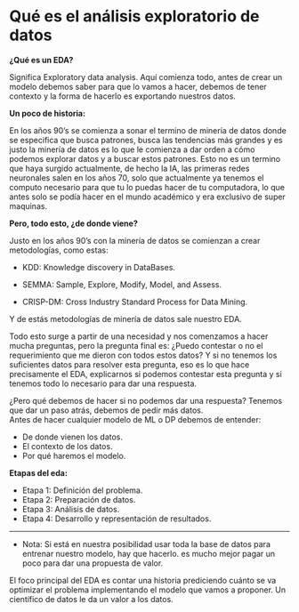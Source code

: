 # Qué es el análisis exploratorio de datos

**¿Qué es un EDA?**

Significa Exploratory data analysis. Aquí comienza todo, antes de crear un modelo debemos saber para que lo vamos a hacer, debemos de tener contexto y la forma de hacerlo es exportando nuestros datos.

**Un poco de historia:**

En los años 90’s se comienza a sonar el termino de minería de datos donde se especifica que busca patrones, busca las tendencias más grandes y es justo la minería de datos es lo que le comienza a dar orden a cómo podemos explorar datos y a buscar estos patrones. Esto no es un termino que haya surgido actualmente, de hecho la IA, las primeras redes neuronales salen en los años 70, solo que actualmente ya tenemos el computo necesario para que tu lo puedas hacer de tu computadora, lo que antes solo se podía hacer en el mundo académico y era exclusivo de super maquinas.

**Pero, todo esto, ¿de donde viene?**

Justo en los años 90’s con la minería de datos se comienzan a crear metodologías, como estas:

-   KDD: Knowledge discovery in DataBases.
    
-   SEMMA: Sample, Explore, Modify, Model, and Assess.
    
-   CRISP-DM: Cross Industry Standard Process for Data Mining.
    

Y de estás metodologías de minería de datos sale nuestro EDA.

Todo esto surge a partir de una necesidad y nos comenzamos a hacer mucha preguntas, pero la pregunta final es: ¿Puedo contestar o no el requerimiento que me dieron con todos estos datos? Y si no tenemos los suficientes datos para resolver esta pregunta, eso es lo que hace precisamente el EDA, explicarnos si podemos contestar esta pregunta y si tenemos todo lo necesario para dar una respuesta.

¿Pero qué debemos de hacer si no podemos dar una respuesta? Tenemos que dar un paso atrás, debemos de pedir más datos.  
Antes de hacer cualquier modelo de ML o DP debemos de entender:

-   De donde vienen los datos.
-   El contexto de los datos.
-   Por qué haremos el modelo.

**Etapas del eda:**

-   Etapa 1: Definición del problema.
-   Etapa 2: Preparación de datos.
-   Etapa 3: Análisis de datos.
-   Etapa 4: Desarrollo y representación de resultados.

---

-   Nota: Si está en nuestra posibilidad usar toda la base de datos para entrenar nuestro modelo, hay que hacerlo. es mucho mejor pagar un poco para dar una propuesta de valor.

El foco principal del EDA es contar una historia prediciendo cuánto se va optimizar el problema implementando el modelo que vamos a proponer. Un científico de datos le da un valor a los datos.